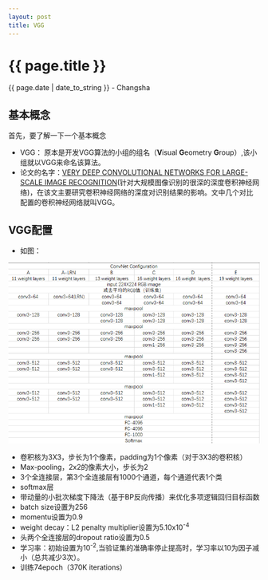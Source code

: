 ```yaml
---
layout: post
title: VGG
---
```


{{ page.title }}
================

<p class="meta">{{ page.date | date_to_string }} - Changsha</p>

基本概念
-------
首先，要了解一下一个基本概念
- VGG： 原本是开发VGG算法的小组的组名（**V**isual **G**eometry **G**roup）,该小组就以VGG来命名该算法。
- 论文的名字：[VERY DEEP CONVOLUTIONAL NETWORKS FOR LARGE-SCALE IMAGE RECOGNITION](https://arxiv.org/abs/1409.1556)(针对大规模图像识别的很深的深度卷积神经网络)，在该文主要研究卷积神经网络的深度对识别结果的影响。文中几个对比配置的卷积神经网络就叫VGG。


VGG配置
-------
- 如图：

![avatar](/images/posts/2019-02-21/VGG_Configuration.png)

- 卷积核为3X3，步长为1个像素，padding为1个像素（对于3X3的卷积核）
- Max-pooling，2x2的像素大小，步长为2
- 3个全连接层，第3个全连接层有1000个通道，每个通道代表1个类
- softmax层
- 带动量的小批次梯度下降法（基于BP反向传播）来优化多项逻辑回归目标函数
- batch size设置为256
- momentu设置为0.9
- weight decay：L2 penalty multiplier设置为5.10x10<sup>-4</sup>
- 头两个全连接层的dropout ratio设置为0.5
- 学习率：初始设置为10<sup>-2</sup>,当验证集的准确率停止提高时，学习率以10为因子减小（总共减少3次）。
- 训练74epoch（370K iterations）
